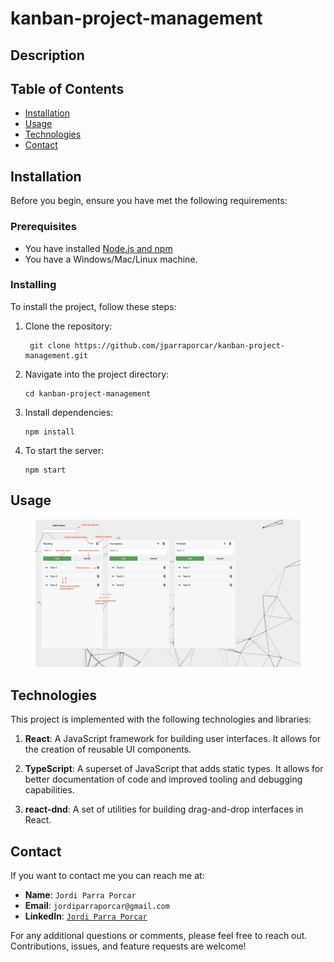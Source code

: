 # kanban-project-management

## Description

## Table of Contents

- [Installation](#installation)
- [Usage](#usage)
- [Technologies](#technologies)
- [Contact](#contact)

## Installation

Before you begin, ensure you have met the following requirements:

### Prerequisites

- You have installed [Node.js and npm](https://nodejs.org/en/download/)
- You have a Windows/Mac/Linux machine.

### Installing

To install the project, follow these steps:

1. Clone the repository:

   ```
    git clone https://github.com/jparraporcar/kanban-project-management.git
   ```

2. Navigate into the project directory:

   ```
   cd kanban-project-management
   ```

3. Install dependencies:

   ```
   npm install
   ```

4. To start the server:
   ```
   npm start
   ```

## Usage

<figure>
  <img src="./screenshots/app-main-mod.jpg" alt="app usage explanation">
</figure>

## Technologies

This project is implemented with the following technologies and libraries:

1. **React**: A JavaScript framework for building user interfaces. It allows for the creation of reusable UI components.

2. **TypeScript**: A superset of JavaScript that adds static types. It allows for better documentation of code and improved tooling and debugging capabilities.

3. **react-dnd**: A set of utilities for building drag-and-drop interfaces in React.

## Contact

If you want to contact me you can reach me at:

- **Name**: `Jordi Parra Porcar`
- **Email**: `jordiparraporcar@gmail.com`
- **LinkedIn**: [`Jordi Parra Porcar`](https://www.linkedin.com/in/jordiparraporcar/)

For any additional questions or comments, please feel free to reach out. Contributions, issues, and feature requests are welcome!

